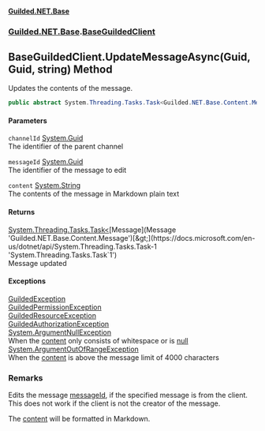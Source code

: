 
#### [Guilded.NET.Base](Guilded_NET_Base 'Guilded_NET_Base')
### [Guilded.NET.Base](Guilded_NET_Base#Guilded_NET_Base 'Guilded.NET.Base').[BaseGuildedClient](BaseGuildedClient 'Guilded.NET.Base.BaseGuildedClient')
## BaseGuildedClient.UpdateMessageAsync(Guid, Guid, string) Method
Updates the contents of the message.  
```csharp
public abstract System.Threading.Tasks.Task<Guilded.NET.Base.Content.Message> UpdateMessageAsync(System.Guid channelId, System.Guid messageId, string content);
```

#### Parameters
<a name='Guilded_NET_Base_BaseGuildedClient_UpdateMessageAsync(System_Guid_System_Guid_string)_channelId'></a>
`channelId` [System.Guid](https://docs.microsoft.com/en-us/dotnet/api/System.Guid 'System.Guid')  
The identifier of the parent channel
  
<a name='Guilded_NET_Base_BaseGuildedClient_UpdateMessageAsync(System_Guid_System_Guid_string)_messageId'></a>
`messageId` [System.Guid](https://docs.microsoft.com/en-us/dotnet/api/System.Guid 'System.Guid')  
The identifier of the message to edit
  
<a name='Guilded_NET_Base_BaseGuildedClient_UpdateMessageAsync(System_Guid_System_Guid_string)_content'></a>
`content` [System.String](https://docs.microsoft.com/en-us/dotnet/api/System.String 'System.String')  
The contents of the message in Markdown plain text
  

#### Returns
[System.Threading.Tasks.Task&lt;](https://docs.microsoft.com/en-us/dotnet/api/System.Threading.Tasks.Task-1 'System.Threading.Tasks.Task`1')[Message](Message 'Guilded.NET.Base.Content.Message')[&gt;](https://docs.microsoft.com/en-us/dotnet/api/System.Threading.Tasks.Task-1 'System.Threading.Tasks.Task`1')  
Message updated

#### Exceptions
[GuildedException](GuildedException 'Guilded.NET.Base.GuildedException')  
[GuildedPermissionException](GuildedPermissionException 'Guilded.NET.Base.GuildedPermissionException')  
[GuildedResourceException](GuildedResourceException 'Guilded.NET.Base.GuildedResourceException')  
[GuildedAuthorizationException](GuildedAuthorizationException 'Guilded.NET.Base.GuildedAuthorizationException')  
[System.ArgumentNullException](https://docs.microsoft.com/en-us/dotnet/api/System.ArgumentNullException 'System.ArgumentNullException')  
When the [content](BaseGuildedClient_UpdateMessageAsync(Guid_Guid_string)#Guilded_NET_Base_BaseGuildedClient_UpdateMessageAsync(System_Guid_System_Guid_string)_content 'Guilded.NET.Base.BaseGuildedClient.UpdateMessageAsync(System.Guid, System.Guid, string).content') only consists of whitespace or is [null](https://docs.microsoft.com/en-us/dotnet/csharp/language-reference/keywords/null 'https://docs.microsoft.com/en-us/dotnet/csharp/language-reference/keywords/null')
[System.ArgumentOutOfRangeException](https://docs.microsoft.com/en-us/dotnet/api/System.ArgumentOutOfRangeException 'System.ArgumentOutOfRangeException')  
When the [content](BaseGuildedClient_UpdateMessageAsync(Guid_Guid_string)#Guilded_NET_Base_BaseGuildedClient_UpdateMessageAsync(System_Guid_System_Guid_string)_content 'Guilded.NET.Base.BaseGuildedClient.UpdateMessageAsync(System.Guid, System.Guid, string).content') is above the message limit of 4000 characters
### Remarks
Edits the message [messageId](BaseGuildedClient_UpdateMessageAsync(Guid_Guid_string)#Guilded_NET_Base_BaseGuildedClient_UpdateMessageAsync(System_Guid_System_Guid_string)_messageId 'Guilded.NET.Base.BaseGuildedClient.UpdateMessageAsync(System.Guid, System.Guid, string).messageId'), if the specified message is from the client. This does not work if the client is not the creator of the message.



The [content](BaseGuildedClient_UpdateMessageAsync(Guid_Guid_string)#Guilded_NET_Base_BaseGuildedClient_UpdateMessageAsync(System_Guid_System_Guid_string)_content 'Guilded.NET.Base.BaseGuildedClient.UpdateMessageAsync(System.Guid, System.Guid, string).content') will be formatted in Markdown.

